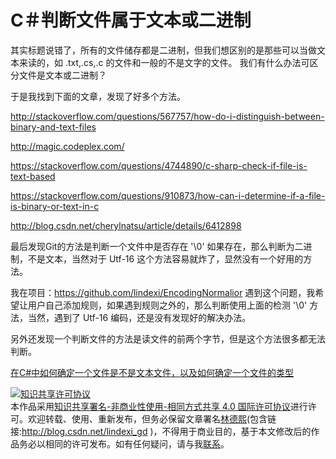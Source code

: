 
# C＃判断文件属于文本或二进制

其实标题说错了，所有的文件储存都是二进制，但我们想区别的是那些可以当做文本来读的，如 .txt,.cs,.c 的文件和一般的不是文字的文件。
我们有什么办法可区分文件是文本或二进制？

<!--more-->


<!-- CreateTime:2019/9/2 12:57:37 -->


<div id="toc"></div>

于是我找到下面的文章，发现了好多个方法。

http://stackoverflow.com/questions/567757/how-do-i-distinguish-between-binary-and-text-files

http://magic.codeplex.com/

https://stackoverflow.com/questions/4744890/c-sharp-check-if-file-is-text-based

https://stackoverflow.com/questions/910873/how-can-i-determine-if-a-file-is-binary-or-text-in-c

http://blog.csdn.net/cherylnatsu/article/details/6412898

最后发现Git的方法是判断一个文件中是否存在 '\0' 如果存在，那么判断为二进制，不是文本，当然对于 Utf-16 这个方法容易就炸了，显然没有一个好用的方法。

我在项目：https://github.com/lindexi/EncodingNormalior   遇到这个问题，我希望让用户自己添加规则，如果遇到规则之外的，那么判断使用上面的检测 '\0' 方法，当然，遇到了 Utf-16 编码，还是没有发现好的解决办法。


另外还发现一个判断文件的方法是读文件的前两个字节，但是这个方法很多都无法判断。

[在C#中如何确定一个文件是不是文本文件，以及如何确定一个文件的类型](https://fresky.github.io/2014/04/21/how-to-determine-the-file-type-in-csharp/)




<a rel="license" href="http://creativecommons.org/licenses/by-nc-sa/4.0/"><img alt="知识共享许可协议" style="border-width:0" src="https://licensebuttons.net/l/by-nc-sa/4.0/88x31.png" /></a><br />本作品采用<a rel="license" href="http://creativecommons.org/licenses/by-nc-sa/4.0/">知识共享署名-非商业性使用-相同方式共享 4.0 国际许可协议</a>进行许可。欢迎转载、使用、重新发布，但务必保留文章署名[林德熙](http://blog.csdn.net/lindexi_gd)(包含链接:http://blog.csdn.net/lindexi_gd )，不得用于商业目的，基于本文修改后的作品务必以相同的许可发布。如有任何疑问，请与我[联系](mailto:lindexi_gd@163.com)。